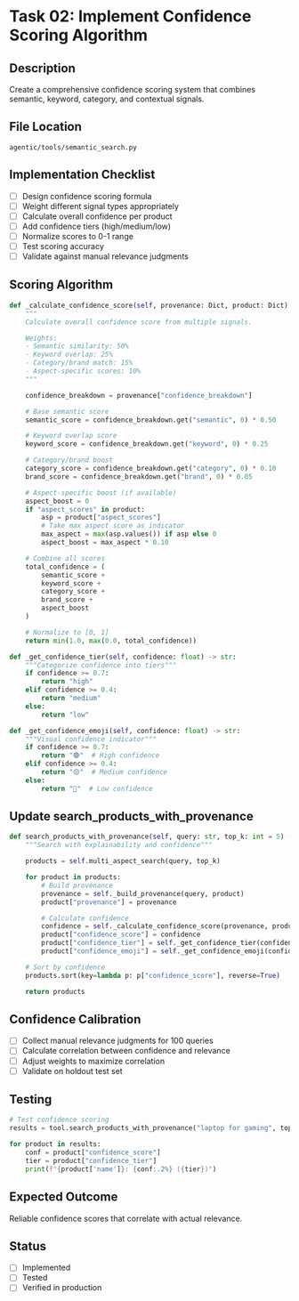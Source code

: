 # Task 02: Implement Confidence Scoring Algorithm

## Description
Create a comprehensive confidence scoring system that combines semantic, keyword, category, and contextual signals.

## File Location
`agentic/tools/semantic_search.py`

## Implementation Checklist

- [ ] Design confidence scoring formula
- [ ] Weight different signal types appropriately
- [ ] Calculate overall confidence per product
- [ ] Add confidence tiers (high/medium/low)
- [ ] Normalize scores to 0-1 range
- [ ] Test scoring accuracy
- [ ] Validate against manual relevance judgments

## Scoring Algorithm
```python
def _calculate_confidence_score(self, provenance: Dict, product: Dict) -> float:
    """
    Calculate overall confidence score from multiple signals.

    Weights:
    - Semantic similarity: 50%
    - Keyword overlap: 25%
    - Category/brand match: 15%
    - Aspect-specific scores: 10%
    """

    confidence_breakdown = provenance["confidence_breakdown"]

    # Base semantic score
    semantic_score = confidence_breakdown.get("semantic", 0) * 0.50

    # Keyword overlap score
    keyword_score = confidence_breakdown.get("keyword", 0) * 0.25

    # Category/brand boost
    category_score = confidence_breakdown.get("category", 0) * 0.10
    brand_score = confidence_breakdown.get("brand", 0) * 0.05

    # Aspect-specific boost (if available)
    aspect_boost = 0
    if "aspect_scores" in product:
        asp = product["aspect_scores"]
        # Take max aspect score as indicator
        max_aspect = max(asp.values()) if asp else 0
        aspect_boost = max_aspect * 0.10

    # Combine all scores
    total_confidence = (
        semantic_score +
        keyword_score +
        category_score +
        brand_score +
        aspect_boost
    )

    # Normalize to [0, 1]
    return min(1.0, max(0.0, total_confidence))

def _get_confidence_tier(self, confidence: float) -> str:
    """Categorize confidence into tiers"""
    if confidence >= 0.7:
        return "high"
    elif confidence >= 0.4:
        return "medium"
    else:
        return "low"

def _get_confidence_emoji(self, confidence: float) -> str:
    """Visual confidence indicator"""
    if confidence >= 0.7:
        return "🟢"  # High confidence
    elif confidence >= 0.4:
        return "🟡"  # Medium confidence
    else:
        return "🔴"  # Low confidence
```

## Update search_products_with_provenance
```python
def search_products_with_provenance(self, query: str, top_k: int = 5) -> List[Dict]:
    """Search with explainability and confidence"""

    products = self.multi_aspect_search(query, top_k)

    for product in products:
        # Build provenance
        provenance = self._build_provenance(query, product)
        product["provenance"] = provenance

        # Calculate confidence
        confidence = self._calculate_confidence_score(provenance, product)
        product["confidence_score"] = confidence
        product["confidence_tier"] = self._get_confidence_tier(confidence)
        product["confidence_emoji"] = self._get_confidence_emoji(confidence)

    # Sort by confidence
    products.sort(key=lambda p: p["confidence_score"], reverse=True)

    return products
```

## Confidence Calibration
- [ ] Collect manual relevance judgments for 100 queries
- [ ] Calculate correlation between confidence and relevance
- [ ] Adjust weights to maximize correlation
- [ ] Validate on holdout test set

## Testing
```python
# Test confidence scoring
results = tool.search_products_with_provenance("laptop for gaming", top_k=5)

for product in results:
    conf = product["confidence_score"]
    tier = product["confidence_tier"]
    print(f"{product['name']}: {conf:.2%} ({tier})")
```

## Expected Outcome
Reliable confidence scores that correlate with actual relevance.

## Status
- [ ] Implemented
- [ ] Tested
- [ ] Verified in production
